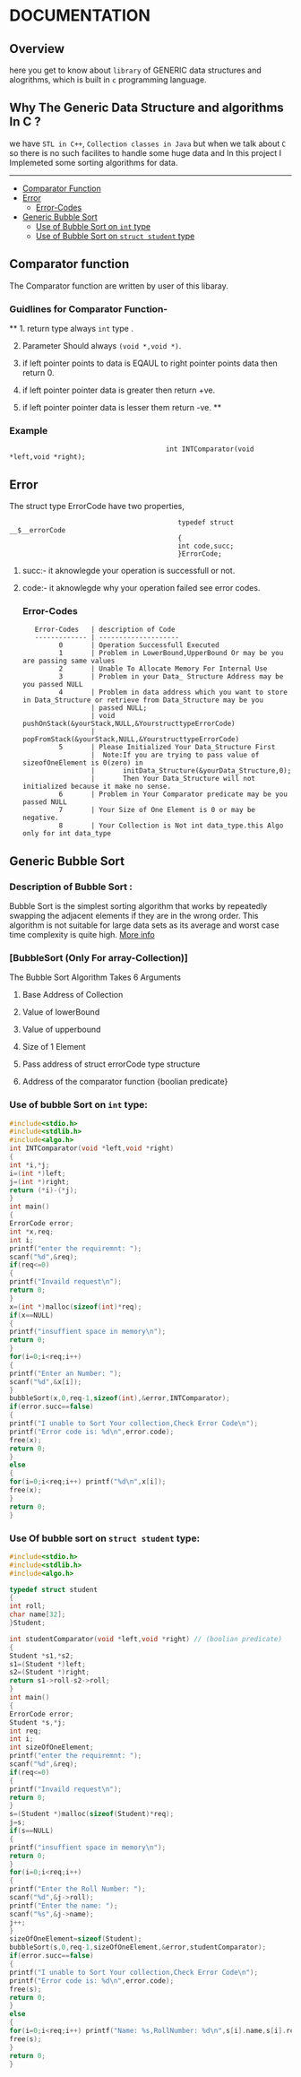 #	DOCUMENTATION

## Overview
here you get to know about `library` of GENERIC data structures and alogrithms, which is built in `c` programming language.

## Why The Generic Data Structure and algorithms In C ?
we have `STL in C++`, `Collection classes in Java` but when we talk about `C` so there is no such facilites to handle some huge data and In this project I Implemeted some sorting algorithms for data.

***
* [Comparator Function](#comparator-function)
* [Error](#error)
  * [Error-Codes](#error-codes)
* [Generic Bubble Sort](#generic-bubble-sort)  
   * [Use of Bubble Sort on `int` type](#use-of-bubble-sort-on-int-type)
   * [Use of Bubble Sort on `struct student` type](#use-of-bubble-sort-on-struct-student-type)
                          
   
## Comparator function
The Comparator function are written by user of this libaray.
### Guidlines for Comparator Function-
** 1. return type always `int` type .

2. Parameter Should always `(void *,void *)`.

3. if left pointer points to data is EQAUL to right pointer points data then
return 0.

4. if left pointer pointer data is greater then return +ve.

5. if left pointer pointer data is lesser them return -ve. **

### Example
                                           int INTComparator(void *left,void *right);

## Error

The struct type ErrorCode have two properties,

                                              typedef struct __$__errorCode
                                              {
                                              int code,succ;
                                              }ErrorCode;

1. succ:-
      it aknowlegde your operation is successfull or not.

2. code:-
      it aknowlegde why your operation failed see error codes.

    ### Error-Codes
          Error-Codes   | description of Code
          ------------- | --------------------
                0       | Operation Successfull Executed
                1       | Problem in LowerBound,UpperBound Or may be you are passing same values
                2       | Unable To Allocate Memory For Internal Use
                3       | Problem in your Data_ Structure Address may be you passed NULL
                4       | Problem in data address which you want to store in Data_Structure or retrieve from Data_Structure may be you
                        | passed NULL;
                        | void pushOnStack(&yourStack,NULL,&YourstructtypeErrorCode)
                        | popFromStack(&yourStack,NULL,&YourstructtypeErrorCode)
                5       | Please Initialized Your Data_Structure First
                        |  Note:If you are trying to pass value of sizeofOneElement is 0(zero) in 
                        |       initData_Structure(&yourData_Structure,0);
                        |       Then Your Data_Structure will not initialized because it make no sense.
                6       | Problem in Your Comparator predicate may be you passed NULL
                7       | Your Size of One Element is 0 or may be negative.
                8       | Your Collection is Not int data_type.this Algo only for int data_type
    	

## Generic Bubble Sort
### Description of Bubble Sort :
Bubble Sort is the simplest sorting algorithm that works by repeatedly swapping the adjacent elements if they are in the wrong order. This algorithm is not suitable for large data sets as its average and worst case time complexity is quite high. [More info](https://www.geeksforgeeks.org/bubble-sort/)



### [BubbleSort (Only For array-Collection)]


The Bubble Sort Algorithm Takes 6 Arguments

1. Base Address of Collection

2. Value of lowerBound

3. Value of upperbound

4. Size of 1 Element

5. Pass address of struct errorCode type structure

6. Address of the comparator function {boolian predicate}

 
### Use of bubble Sort on `int` type:
 
 
 
```c
#include<stdio.h>
#include<stdlib.h>
#include<algo.h>
int INTComparator(void *left,void *right)
{
int *i,*j;
i=(int *)left;
j=(int *)right;
return (*i)-(*j);
}
int main()
{
ErrorCode error;
int *x,req;
int i;
printf("enter the requiremnt: ");
scanf("%d",&req);
if(req<=0)
{
printf("Invaild request\n");
return 0;
}
x=(int *)malloc(sizeof(int)*req);
if(x==NULL)
{
printf("insuffient space in memory\n");
return 0;
}
for(i=0;i<req;i++)
{
printf("Enter an Number: ");
scanf("%d",&x[i]);
}
bubbleSort(x,0,req-1,sizeof(int),&error,INTComparator);
if(error.succ==false)
{
printf("I unable to Sort Your collection,Check Error Code\n");
printf("Error code is: %d\n",error.code);
free(x);
return 0;
}
else
{
for(i=0;i<req;i++) printf("%d\n",x[i]);
free(x);
}
return 0;
}
```
                   

### Use Of bubble sort on `struct student` type:
```c
#include<stdio.h>
#include<stdlib.h>
#include<algo.h>

typedef struct student
{
int roll;
char name[32];
}Student;

int studentComparator(void *left,void *right) // (boolian predicate)
{
Student *s1,*s2;
s1=(Student *)left;
s2=(Student *)right;
return s1->roll-s2->roll;
}
int main()
{
ErrorCode error;
Student *s,*j;
int req;
int i;
int sizeOfOneElement;
printf("enter the requiremnt: ");
scanf("%d",&req);
if(req<=0)
{
printf("Invaild request\n");
return 0;
}
s=(Student *)malloc(sizeof(Student)*req);
j=s;
if(s==NULL)
{
printf("insuffient space in memory\n");
return 0;
}
for(i=0;i<req;i++)
{
printf("Enter the Roll Number: ");
scanf("%d",&j->roll);
printf("Enter the name: ");
scanf("%s",&j->name);
j++;
}
sizeOfOneElement=sizeof(Student);
bubbleSort(s,0,req-1,sizeOfOneElement,&error,studentComparator);
if(error.succ==false)
{
printf("I unable to Sort Your collection,Check Error Code\n");
printf("Error code is: %d\n",error.code);
free(s);
return 0;
}
else
{
for(i=0;i<req;i++) printf("Name: %s,RollNumber: %d\n",s[i].name,s[i].roll);
free(s);
}
return 0;
}
```

